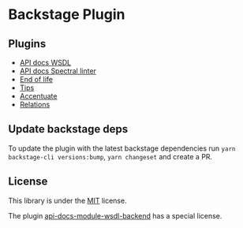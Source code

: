 # Backstage Plugin

## Plugins

- [API docs WSDL](plugins/api-docs-module-wsdl)
- [API docs Spectral linter](plugins/api-docs-spectral-linter)
- [End of life](plugins/endoflife)
- [Tips](plugins/tips)
- [Accentuate](plugins/accentuate)
- [Relations](plugins/relations)

## Update backstage deps

To update the plugin with the latest backstage dependencies run `yarn backstage-cli versions:bump`,
`yarn changeset` and create a PR.

## License

This library is under the [MIT](LICENSE) license.

The plugin [api-docs-module-wsdl-backend](plugins/api-docs-module-wsdl-backend) has a special license.
